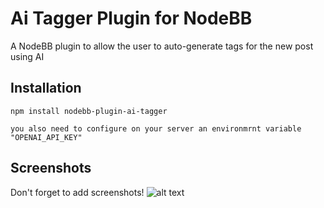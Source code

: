 # Ai Tagger Plugin for NodeBB

A NodeBB plugin to allow the user to auto-generate tags for the new post using AI

## Installation

    npm install nodebb-plugin-ai-tagger

    you also need to configure on your server an environmrnt variable "OPENAI_API_KEY"

## Screenshots

Don't forget to add screenshots!
![alt text](image.png)
